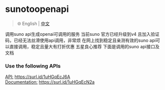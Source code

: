 # sunotoopenapi
> 🌐️ English | [中文](README_EN.md)

调用suno api生成openai可调用的服务
当前suno 官方已经升级到v4 且加入验证码，已经无法丝滑使用api调用，非常烦
在网上找到稳定且亲测有效的suno api可以直接调用，稳定且量大有打折优惠 五星良心推荐
下面是调用的suno api接口及文档
### Use the following APIs
[API:](https://surl.id/1uHGqEcJ6A) <https://surl.id/1uHGqEcJ6A> <br>
[Documentation:]( https://surl.id/1uHGqEcN2a)  <https://surl.id/1uHGqEcN2a>
